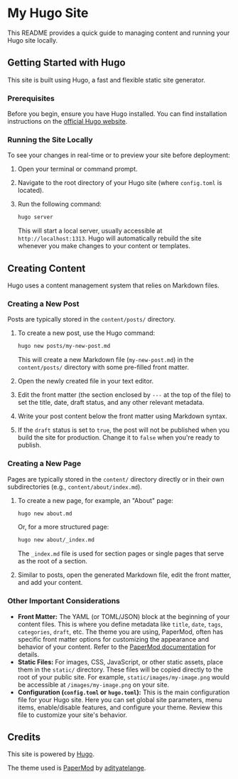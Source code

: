 # My Hugo Site

This README provides a quick guide to managing content and running your Hugo site locally.

## Getting Started with Hugo

This site is built using Hugo, a fast and flexible static site generator.

### Prerequisites

Before you begin, ensure you have Hugo installed. You can find installation instructions on the [official Hugo website](https://gohugo.io/getting-started/installing/).

### Running the Site Locally

To see your changes in real-time or to preview your site before deployment:

1.  Open your terminal or command prompt.
2.  Navigate to the root directory of your Hugo site (where `config.toml` is located).
3.  Run the following command:

    ```bash
    hugo server
    ```

    This will start a local server, usually accessible at `http://localhost:1313`. Hugo will automatically rebuild the site whenever you make changes to your content or templates.

## Creating Content

Hugo uses a content management system that relies on Markdown files.

### Creating a New Post

Posts are typically stored in the `content/posts/` directory.

1.  To create a new post, use the Hugo command:

    ```bash
    hugo new posts/my-new-post.md
    ```

    This will create a new Markdown file (`my-new-post.md`) in the `content/posts/` directory with some pre-filled front matter.

2.  Open the newly created file in your text editor.
3.  Edit the front matter (the section enclosed by `---` at the top of the file) to set the title, date, draft status, and any other relevant metadata.
4.  Write your post content below the front matter using Markdown syntax.
5.  If the `draft` status is set to `true`, the post will not be published when you build the site for production. Change it to `false` when you're ready to publish.

### Creating a New Page

Pages are typically stored in the `content/` directory directly or in their own subdirectories (e.g., `content/about/index.md`).

1.  To create a new page, for example, an "About" page:

    ```bash
    hugo new about.md
    ```

    Or, for a more structured page:

    ```bash
    hugo new about/_index.md
    ```

    The `_index.md` file is used for section pages or single pages that serve as the root of a section.

2.  Similar to posts, open the generated Markdown file, edit the front matter, and add your content.

### Other Important Considerations

- **Front Matter:** The YAML (or TOML/JSON) block at the beginning of your content files. This is where you define metadata like `title`, `date`, `tags`, `categories`, `draft`, etc. The theme you are using, PaperMod, often has specific front matter options for customizing the appearance and behavior of your content. Refer to the [PaperMod documentation](https://adityatelange.github.io/hugo-PaperMod/posts/papermod-features/#frontmatter-params) for details.
- **Static Files:** For images, CSS, JavaScript, or other static assets, place them in the `static/` directory. These files will be copied directly to the root of your public site. For example, `static/images/my-image.png` would be accessible at `/images/my-image.png` on your site.
- **Configuration (`config.toml` or `hugo.toml`):** This is the main configuration file for your Hugo site. Here you can set global site parameters, menu items, enable/disable features, and configure your theme. Review this file to customize your site's behavior.

## Credits

This site is powered by [Hugo](https://gohugo.io/).

The theme used is [PaperMod](https://github.com/adityatelange/hugo-PaperMod) by [adityatelange](https://github.com/adityatelange).
